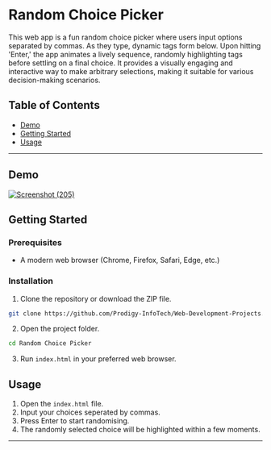# Random Choice Picker

This web app is a fun random choice picker where users input options separated by commas. As they type, dynamic tags form below. Upon hitting 'Enter,' the app animates a lively sequence, randomly highlighting tags before settling on a final choice. It provides a visually engaging and interactive way to make arbitrary selections, making it suitable for various decision-making scenarios.


## Table of Contents
- [Demo](#demo)
- [Getting Started](#getting-started)
- [Usage](#usage)

---

## Demo
[![Screenshot (205)](https://github.com/Upendra2003/Web-Development-Projects/assets/96371563/1ac650ba-7c5f-4275-afb7-14bfbd305165)
](https://github.com/tejus05/Web-Development-Projects/assets/118271901/c7e2384b-82dc-4b21-8f4a-17f7e8314cb2
)


## Getting Started

### Prerequisites

- A modern web browser (Chrome, Firefox, Safari, Edge, etc.)

### Installation

1. Clone the repository or download the ZIP file.

```bash
git clone https://github.com/Prodigy-InfoTech/Web-Development-Projects.git
```

2. Open the project folder.

```bash
cd Random Choice Picker
```

3. Run `index.html` in your preferred web browser.

## Usage

1. Open the `index.html` file.
2. Input your choices seperated by commas.
3. Press Enter to start randomising.
4. The randomly selected choice will be highlighted within a few moments.
---




